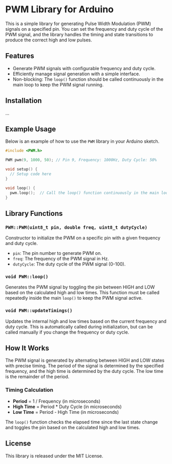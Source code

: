 # PWM Library for Arduino

This is a simple library for generating Pulse Width Modulation (PWM) signals on a specified pin. You can set the frequency and duty cycle of the PWM signal, and the library handles the timing and state transitions to produce the correct high and low pulses.

## Features
- Generate PWM signals with configurable frequency and duty cycle.
- Efficiently manage signal generation with a simple interface.
- Non-blocking: The `loop()` function should be called continuously in the main loop to keep the PWM signal running.

## Installation

...

## Example Usage

Below is an example of how to use the `PWM` library in your Arduino sketch.

```cpp
#include <PWM.h>

PWM pwm(9, 1000, 50); // Pin 9, Frequency: 1000Hz, Duty Cycle: 50%

void setup() {
  // Setup code here
}

void loop() {
  pwm.loop();  // Call the loop() function continuously in the main loop
}
```

## Library Functions

### `PWM::PWM(uint8_t pin, double freq, uint8_t dutyCycle)`
Constructor to initialize the PWM on a specific pin with a given frequency and duty cycle.
- `pin`: The pin number to generate PWM on.
- `freq`: The frequency of the PWM signal in Hz.
- `dutyCycle`: The duty cycle of the PWM signal (0-100).

### `void PWM::loop()`
Generates the PWM signal by toggling the pin between HIGH and LOW based on the calculated high and low times. This function must be called repeatedly inside the main `loop()` to keep the PWM signal active.

### `void PWM::updateTimings()`
Updates the internal high and low times based on the current frequency and duty cycle. This is automatically called during initialization, but can be called manually if you change the frequency or duty cycle.

## How It Works

The PWM signal is generated by alternating between HIGH and LOW states with precise timing. The period of the signal is determined by the specified frequency, and the high time is determined by the duty cycle. The low time is the remainder of the period.

### Timing Calculation
- **Period** = 1 / Frequency (in microseconds)
- **High Time** = Period * Duty Cycle (in microseconds)
- **Low Time** = Period - High Time (in microseconds)

The `loop()` function checks the elapsed time since the last state change and toggles the pin based on the calculated high and low times.

## License

This library is released under the MIT License.
